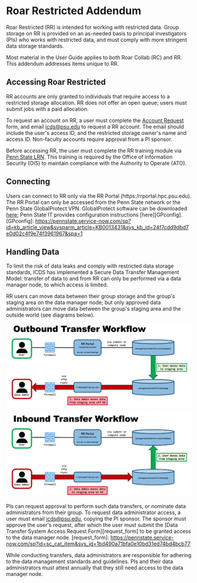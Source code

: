 

# Roar Restricted Addendum

Roar Restricted (RR) is intended for working with restricted data.
Group storage on RR is provided on an as-needed basis 
to principal investigators (PIs) who works with restricted data,
and must comply with more stringent data storage standards.

Most material in the User Guide 
applies to both Roar Collab (RC) and RR.
This addendum addresses items unique to RR.

## Accessing Roar Restricted

RR accounts are only granted to individuals that require access 
to a restricted storage allocation. 
RR does not offer an open queue;
users must submit jobs with a paid allocation.

To request an account on RR, a user must complete the 
[Account Request](https://accounts.aci.ics.psu.edu) form, 
and email <icds@psu.edu> to request a RR account.
The email should include the user's access ID, 
and the restricted storage owner's name and access ID.
Non-faculty accounts require approval from a PI sponsor. 

Before accessing RR, the user must complete the RR training module
via [Penn State LRN](https://lrn.psu.edu).
This training is required by the Office of Information Security (OIS) 
to maintain compliance with the Authority to Operate (ATO).

## Connecting

Users can connect to RR only via the RR Portal (https:/rrportal.hpc.psu.edu).
The RR Portal can only be accessed from the Penn State network 
or the Penn State GlobalProtect VPN. 
GlobalProtect software can be downloaded [here](https://www.it.psu.edu/software/);
Penn State IT provides configuration instructions [here][GPconfig].
[GPconfig]: https://pennstate.service-now.com/sp?id=kb_article_view&sysparm_article=KB0013431&sys_kb_id=24f7cdd9dbd7e0d02c4f9e74f3961967&spa=1 

## Handling Data 

To limit the risk of data leaks
and comply with restricted data storage standards,
ICDS has implemented a Secure Data Transfer Management Model:
transfer of data to and from RR 
can only be performed via a data manager node,
to which access is limited.

RR users can move data between their group storage 
and the group's staging area on the data manager node;
but only approved data administrators can move data
between the group's staging area and the outside world
(see diagrams below).

![Roar Restricted Outbound Transfer Workflow Diagram](img/RROutboundTransfer.png)

![Roar Restricted Inbound Transfer Workflow Diagram](img/RRInboundTransfer.png)

PIs can request approval to perform such data transfers,
or nominate data administrators from their group.
To request data administrator access,
a user must email <icds@psu.edu>, copying the PI sponsor.
The sponsor must approve the user's request,
after which the user must submit the 
[Data Transfer System Access Request Form][request_form]
to be granted access to the data manager node.
[request_form]: https://pennstate.service-now.com/sp?id=sc_cat_item&sys_id=1bd490a71bfa0e10bd31ed74bd4bcb77 

While conducting transfers, data administrators are responsible 
for adhering to the data management standards and guidelines.
PIs and their data administrators must attest annually 
that they still need access to the data manager node.
